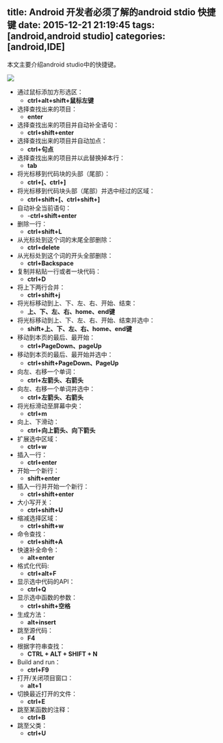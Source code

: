 title: Android 开发者必须了解的android stdio 快捷键
date: 2015-12-21 21:19:45
tags: [android,android studio]
categories: [android,IDE]
---
本文主要介绍android studio中的快捷键。
<!---more-->
![](http://img1.imgtn.bdimg.com/it/u=2394146615,2943112668&fm=21&gp=0.jpg)


- 通过鼠标添加方形选区：  
	- **ctrl+alt+shift+鼠标左键** 
- 选择查找出来的项目：
	- **enter**
- 选择查找出来的项目并自动补全语句：
	- **ctrl+shift+enter**
- 选择查找出来的项目并自动加点：
	- **ctrl+句点**
- 选择查找出来的项目并以此替换掉本行：
	- **tab**
- 将光标移到代码块的头部（尾部）：
	- **ctrl+[、ctrl+]**
- 将光标移到代码块头部（尾部）并选中经过的区域：
	- **ctrl+shift+[、ctrl+shift+]**
- 自动补全当前语句：
	- -**ctrl+shift+enter**
- 删除一行：
	- **ctrl+shift+L**
- 从光标处到这个词的末尾全部删除：
	- **ctrl+delete**
- 从光标处到这个词的开头全部删除：
	- **ctrl+Backspace**
- 复制并粘贴一行或者一块代码：
	- **ctrl+D**
- 将上下两行合并：
	- **ctrl+shift+j**
- 将光标移动到上、下、左、右、开始、结束：
	- **上、下、左、右、home、end键**
- 将光标移动到上、下、左、右、开始、结束并选中：
	- **shift+上、下、左、右、home、end键**
- 移动到本页的最后、最开始：
	- **ctrl+PageDown、pageUp**
- 移动到本页的最后、最开始并选中：
	- **ctrl+shift+PageDown、PageUp**
- 向左、右移一个单词：
	- **ctrl+左箭头、右箭头**
- 向左、右移一个单词并选中：
	- **ctrl+左箭头、右箭头**
- 将光标滑动至屏幕中央：
	- **ctrl+m**
- 向上、下滑动：
	- **ctrl+向上箭头、向下箭头**
- 扩展选中区域：
	- **ctrl+w**
- 插入一行：
	- **ctrl+enter**
- 开始一个新行：
	- **shift+enter**
- 插入一行并开始一个新行：
	- **ctrl+shift+enter**
- 大小写开关：
	- **ctrl+shift+U**
- 缩减选择区域：
	- **ctrl+shift+w**
- 命令查找：
	- **ctrl+shift+A**
- 快速补全命令：
	- **alt+enter**
- 格式化代码:
	- **ctrl+alt+F**
- 显示选中代码的API：
	- **ctrl+Q**
- 显示选中函数的参数：
	- **ctrl+shift+空格**
- 生成方法：
	- **alt+insert**
- 跳至源代码：
	- **F4**
- 根据字符串查找：
	-  **CTRL + ALT + SHIFT + N**
- Build and run：
	- **ctrl+F9**
- 打开/关闭项目窗口：
	- **alt+1**
- 切换最近打开的文件：
	- **ctrl+E**
- 跳至某函数的注释：
	- **ctrl+B**
- 跳至父类：
	- **ctrl+U**